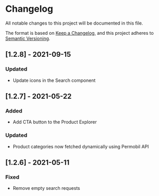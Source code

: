 # Changelog

All notable changes to this project will be documented in this file.

The format is based on [Keep a Changelog](https://keepachangelog.com/en/1.0.0/),
and this project adheres to [Semantic Versioning](https://semver.org/spec/v2.0.0.html).

## [1.2.8] - 2021-09-15

### Updated

- Update icons in the Search component

## [1.2.7] - 2021-05-22

### Added

- Add CTA button to the Product Explorer

### Updated

- Product categories now fetched dynamically using Permobil API

## [1.2.6] - 2021-05-11

### Fixed

- Remove empty search requests
